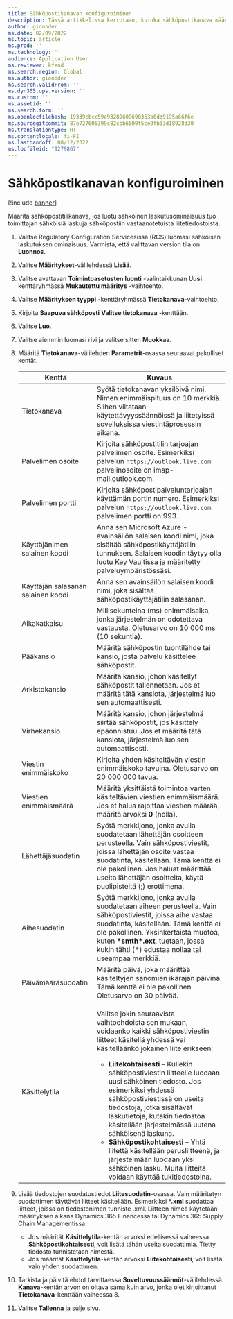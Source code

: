 ```yaml
---
title: Sähköpostikanavan konfiguroiminen
description: Tässä artikkelissa kerrotaan, kuinka sähköpostikanava määritetään vastaanottamaan sähköiset laskut.
author: gionoder
ms.date: 02/09/2022
ms.topic: article
ms.prod: ''
ms.technology: ''
audience: Application User
ms.reviewer: kfend
ms.search.region: Global
ms.author: gionoder
ms.search.validFrom: ''
ms.dyn365.ops.version: ''
ms.custom: ''
ms.assetid: ''
ms.search.form: ''
ms.openlocfilehash: 19339cbcc59e93289609690363b0dd9195a66f6e
ms.sourcegitcommit: 87e727005399c82cbb6509f5ce9fb33d18928d30
ms.translationtype: HT
ms.contentlocale: fi-FI
ms.lasthandoff: 08/12/2022
ms.locfileid: "9279867"
---
```

# <a name="configure-an-email-channel"></a>Sähköpostikanavan konfiguroiminen

[!include [banner](../includes/banner.md)]

Määritä sähköpostitilikanava, jos luotu sähköinen laskutusominaisuus tuo toimittajan sähköisiä laskuja sähköpostiin vastaanotetuista liitetiedostoista.

1. Valitse Regulatory Configuration Servicesissä (RCS) luomasi sähköisen laskutuksen ominaisuus. Varmista, että valittavan version tila on **Luonnos**.
2. Valitse **Määritykset**-välilehdessä **Lisää**.
3. Valitse avattavan **Toimintoasetusten luonti** -valintaikkunan **Uusi** kenttäryhmässä **Mukautettu määritys** -vaihtoehto.
4. Valitse **Määrityksen tyyppi** -kenttäryhmässä **Tietokanava**-vaihtoehto.
5. Kirjoita **Saapuva sähköposti** **Valitse tietokanava** -kenttään.
6. Valitse **Luo**.
7. Valitse aiemmin luomasi rivi ja valitse sitten **Muokkaa**.
8. Määritä **Tietokanava**-välilehden **Parametrit**-osassa seuraavat pakolliset kentät.

    | Kenttä                | Kuvaus |
    |----------------------|-------------|
    | Tietokanava         | Syötä tietokanavan yksilöivä nimi. Nimen enimmäispituus on 10 merkkiä. Siihen viitataan käytettävyyssäännöissä ja liitetyissä sovelluksissa viestintäprosessin aikana. |
    | Palvelimen osoite       | Kirjoita sähköpostitilin tarjoajan palvelimen osoite. Esimerkiksi palvelun `https://outlook.live.com` palvelinosoite on imap-mail.outlook.com. |
    | Palvelimen portti          | Kirjoita sähköpostipalveluntarjoajan käyttämän portin numero. Esimerkiksi palvelun `https://outlook.live.com` palvelimen portti on 993. |
    | Käyttäjänimen salainen koodi     | Anna sen Microsoft Azure -avainsäilön salaisen koodi nimi, joka sisältää sähköpostikäyttäjätilin tunnuksen. Salaisen koodin täytyy olla luotu Key Vaultissa ja määritetty palveluympäristössäsi. |
    | Käyttäjän salasanan salainen koodi | Anna sen avainsäilön salaisen koodi nimi, joka sisältää sähköpostikäyttäjätilin salasanan. |
    | Aikakatkaisu              | Millisekunteina (ms) enimmäisaika, jonka järjestelmän on odotettava vastausta. Oletusarvo on 10 000 ms (10 sekuntia). |
    | Pääkansio          | Määritä sähköpostin tuontilähde tai kansio, josta palvelu käsittelee sähköpostit. |
    | Arkistokansio       | Määritä kansio, johon käsitellyt sähköpostit tallennetaan. Jos et määritä tätä kansiota, järjestelmä luo sen automaattisesti. |
    | Virhekansio         | Määritä kansio, johon järjestelmä siirtää sähköpostit, jos käsittely epäonnistuu. Jos et määritä tätä kansiota, järjestelmä luo sen automaattisesti. |
    | Viestin enimmäiskoko     | Kirjoita yhden käsiteltävän viestin enimmäiskoko tavuina. Oletusarvo on 20 000 000 tavua. |
    | Viestien enimmäismäärä   | Määritä yksittäistä toimintoa varten käsiteltävien viestien enimmäismäärä. Jos et halua rajoittaa viestien määrää, määritä arvoksi **0** (nolla). |
    | Lähettäjäsuodatin          | Syötä merkkijono, jonka avulla suodatetaan lähettäjän osoitteen perusteella. Vain sähköpostiviestit, joissa lähettäjän osoite vastaa suodatinta, käsitellään. Tämä kenttä ei ole pakollinen. Jos haluat määrittää useita lähettäjän osoitteita, käytä puolipisteitä (;) erottimena. |
    | Aihesuodatin       | Syötä merkkijono, jonka avulla suodatetaan aiheen perusteella. Vain sähköpostiviestit, joissa aihe vastaa suodatinta, käsitellään. Tämä kenttä ei ole pakollinen. Yksinkertaista muotoa, kuten **\*smth\*.ext**, tuetaan, jossa kukin tähti (\*) edustaa nollaa tai useampaa merkkiä. |
    | Päivämääräsuodatin          | Määritä päivä, joka määrittää käsiteltyjen sanomien ikärajan päivinä. Tämä kenttä ei ole pakollinen. Oletusarvo on 30 päivää. |
    | Käsittelytila      | <p>Valitse jokin seuraavista vaihtoehdoista sen mukaan, voidaanko kaikki sähköpostiviestin liitteet käsitellä yhdessä vai käsitelläänkö jokainen liite erikseen:</p><ul><li><b>Liitekohtaisesti</b> – Kullekin sähköpostiviestin liitteelle luodaan uusi sähköinen tiedosto. Jos esimerkiksi yhdessä sähköpostiviestissä on useita tiedostoja, jotka sisältävät laskutietoja, kutakin tiedostoa käsitellään järjestelmässä uutena sähköisenä laskuna.</li><li><b>Sähköpostikohtaisesti</b> – Yhtä liitettä käsitellään perusliitteenä, ja järjestelmään luodaan yksi sähköinen lasku. Muita liitteitä voidaan käyttää tukitiedostoina.</li></ul> |

9. Lisää tiedostojen suodatustiedot **Liitesuodatin**-osassa. Vain määritetyn suodattimen täyttävät liitteet käsitellään. Esimerkiksi **\*.xml** suodattaa liitteet, joissa on tiedostonimen tunniste .xml. Liitteen nimeä käytetään määrityksen aikana Dynamics 365 Financessa tai Dynamics 365 Supply Chain Managementissa.

    - Jos määrität **Käsittelytila**-kentän arvoksi edellisessä vaiheessa **Sähköpostikohtaisesti**, voit lisätä tähän useita suodattimia. Tietty tiedosto tunnistetaan nimestä.
    - Jos määrität **Käsittelytila**-kentän arvoksi **Liitekohtaisesti**, voit lisätä vain yhden suodattimen.

10. Tarkista ja päivitä ehdot tarvittaessa **Soveltuvuussäännöt**-välilehdessä. **Kanava**-kentän arvon on oltava sama kuin arvo, jonka olet kirjoittanut **Tietokanava**-kenttään vaiheessa 8.
11. Valitse **Tallenna** ja sulje sivu.
